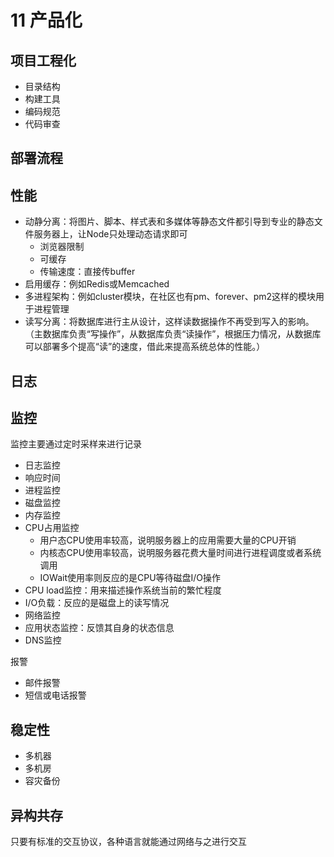 # 11 产品化

## 项目工程化
- 目录结构
- 构建工具
- 编码规范
- 代码审查

## 部署流程
## 性能
- 动静分离：将图片、脚本、样式表和多媒体等静态文件都引导到专业的静态文件服务器上，让Node只处理动态请求即可
  - 浏览器限制
  - 可缓存
  - 传输速度：直接传buffer
- 启用缓存：例如Redis或Memcached
- 多进程架构：例如cluster模块，在社区也有pm、forever、pm2这样的模块用于进程管理
- 读写分离：将数据库进行主从设计，这样读数据操作不再受到写入的影响。（主数据库负责“写操作”，从数据库负责“读操作”，根据压力情况，从数据库可以部署多个提高“读”的速度，借此来提高系统总体的性能。）

## 日志
## 监控
监控主要通过定时采样来进行记录
- 日志监控
- 响应时间
- 进程监控
- 磁盘监控
- 内存监控
- CPU占用监控
  - 用户态CPU使用率较高，说明服务器上的应用需要大量的CPU开销
  - 内核态CPU使用率较高，说明服务器花费大量时间进行进程调度或者系统调用
  - IOWait使用率则反应的是CPU等待磁盘I/O操作
- CPU load监控：用来描述操作系统当前的繁忙程度
- I/O负载：反应的是磁盘上的读写情况
- 网络监控
- 应用状态监控：反馈其自身的状态信息
- DNS监控

报警
- 邮件报警
- 短信或电话报警

## 稳定性
- 多机器
- 多机房
- 容灾备份

## 异构共存
只要有标准的交互协议，各种语言就能通过网络与之进行交互